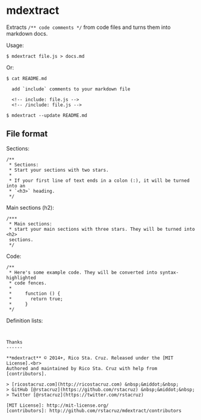 # mdextract

Extracts `/** code comments */` from code files and turns them into markdown 
docs.

Usage:

    $ mdextract file.js > docs.md

Or:

    $ cat README.md

      add `include` comments to your markdown file

      <!-- include: file.js -->
      <!-- /include: file.js -->

    $ mdextract --update README.md

File format
-----------

Sections:

```
/**
 * Sections:
 * Start your sections with two stars.
 *
 * If your first line of text ends in a colon (:), it will be turned into an
 * `<h3>` heading.
 */
```

Main sections (h2):

```
/***
 * Main sections:
 * start your main sections with three stars. They will be turned into <h2> 
 sections.
 */
```

Code:

```
/**
 * Here's some example code. They will be converted into syntax-highlighted
 * code fences.
 *
 *     function () {
 *       return true;
 *     }
 */
```

Definition lists:

```


Thanks
------

**mdextract** © 2014+, Rico Sta. Cruz. Released under the [MIT License].<br>
Authored and maintained by Rico Sta. Cruz with help from [contributors].

> [ricostacruz.com](http://ricostacruz.com) &nbsp;&middot;&nbsp;
> GitHub [@rstacruz](https://github.com/rstacruz) &nbsp;&middot;&nbsp;
> Twitter [@rstacruz](https://twitter.com/rstacruz)

[MIT License]: http://mit-license.org/
[contributors]: http://github.com/rstacruz/mdextract/contributors
